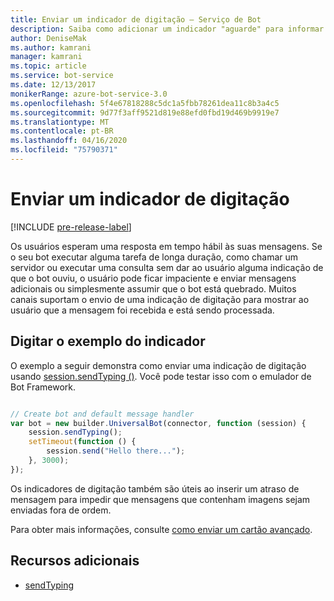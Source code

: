 ```yaml
---
title: Enviar um indicador de digitação – Serviço de Bot
description: Saiba como adicionar um indicador "aguarde" para informar a um usuário que um bot está processando uma solicitação usando o SDK do Bot Framework para Node.js
author: DeniseMak
ms.author: kamrani
manager: kamrani
ms.topic: article
ms.service: bot-service
ms.date: 12/13/2017
monikerRange: azure-bot-service-3.0
ms.openlocfilehash: 5f4e67818288c5dc1a5fbb78261dea11c8b3a4c5
ms.sourcegitcommit: 9d77f3aff9521d819e88efd0fbd19d469b9919e7
ms.translationtype: MT
ms.contentlocale: pt-BR
ms.lasthandoff: 04/16/2020
ms.locfileid: "75790371"
---
```

# <a name="send-a-typing-indicator"></a>Enviar um indicador de digitação 

[!INCLUDE [pre-release-label](../includes/pre-release-label-v3.md)]

Os usuários esperam uma resposta em tempo hábil às suas mensagens. Se o seu bot executar alguma tarefa de longa duração, como chamar um servidor ou executar uma consulta sem dar ao usuário alguma indicação de que o bot ouviu, o usuário pode ficar impaciente e enviar mensagens adicionais ou simplesmente assumir que o bot está quebrado.
Muitos canais suportam o envio de uma indicação de digitação para mostrar ao usuário que a mensagem foi recebida e está sendo processada.


## <a name="typing-indicator-example"></a>Digitar o exemplo do indicador

O exemplo a seguir demonstra como enviar uma indicação de digitação usando [session.sendTyping ()][SendTyping].  Você pode testar isso com o emulador de Bot Framework.


```javascript

// Create bot and default message handler
var bot = new builder.UniversalBot(connector, function (session) {
    session.sendTyping();
    setTimeout(function () {
        session.send("Hello there...");
    }, 3000);
});
```

Os indicadores de digitação também são úteis ao inserir um atraso de mensagem para impedir que mensagens que contenham imagens sejam enviadas fora de ordem.

Para obter mais informações, consulte [como enviar um cartão avançado](bot-builder-nodejs-send-rich-cards.md).


## <a name="additional-resources"></a>Recursos adicionais

* [sendTyping][SendTyping]


[SendTyping]: https://docs.botframework.com/node/builder/chat-reference/classes/_botbuilder_d_.session#sendtyping
[IMessage]: http://docs.botframework.com/node/builder/chat-reference/interfaces/_botbuilder_d_.imessage
